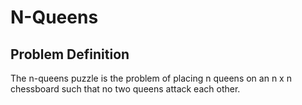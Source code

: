 # N-Queens

## Problem Definition
The n-queens puzzle is the problem of placing n queens on an n x n chessboard such that no two queens attack each other.

